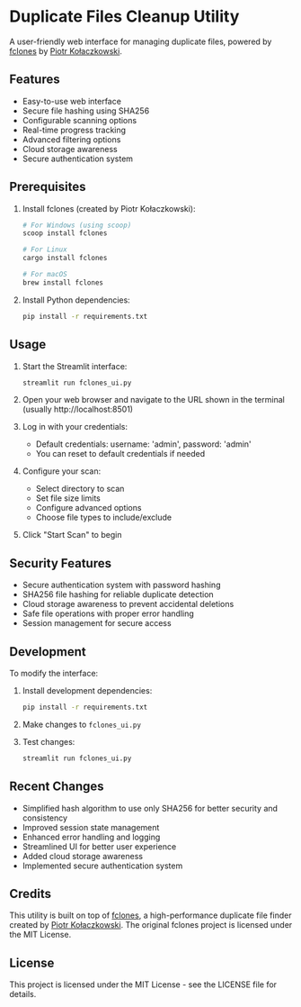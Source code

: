 # Duplicate Files Cleanup Utility

A user-friendly web interface for managing duplicate files, powered by [fclones](https://github.com/pkolaczk/fclones) by [Piotr Kołaczkowski](https://github.com/pkolaczk).

## Features

- Easy-to-use web interface
- Secure file hashing using SHA256
- Configurable scanning options
- Real-time progress tracking
- Advanced filtering options
- Cloud storage awareness
- Secure authentication system

## Prerequisites

1. Install fclones (created by Piotr Kołaczkowski):
   ```bash
   # For Windows (using scoop)
   scoop install fclones

   # For Linux
   cargo install fclones

   # For macOS
   brew install fclones
   ```

2. Install Python dependencies:
   ```bash
   pip install -r requirements.txt
   ```

## Usage

1. Start the Streamlit interface:
   ```bash
   streamlit run fclones_ui.py
   ```

2. Open your web browser and navigate to the URL shown in the terminal (usually http://localhost:8501)

3. Log in with your credentials:
   - Default credentials: username: 'admin', password: 'admin'
   - You can reset to default credentials if needed

4. Configure your scan:
   - Select directory to scan
   - Set file size limits
   - Configure advanced options
   - Choose file types to include/exclude

5. Click "Start Scan" to begin

## Security Features

- Secure authentication system with password hashing
- SHA256 file hashing for reliable duplicate detection
- Cloud storage awareness to prevent accidental deletions
- Safe file operations with proper error handling
- Session management for secure access

## Development

To modify the interface:

1. Install development dependencies:
   ```bash
   pip install -r requirements.txt
   ```

2. Make changes to `fclones_ui.py`

3. Test changes:
   ```bash
   streamlit run fclones_ui.py
   ```

## Recent Changes

- Simplified hash algorithm to use only SHA256 for better security and consistency
- Improved session state management
- Enhanced error handling and logging
- Streamlined UI for better user experience
- Added cloud storage awareness
- Implemented secure authentication system

## Credits

This utility is built on top of [fclones](https://github.com/pkolaczk/fclones), a high-performance duplicate file finder created by [Piotr Kołaczkowski](https://github.com/pkolaczk). The original fclones project is licensed under the MIT License.

## License

This project is licensed under the MIT License - see the LICENSE file for details. 